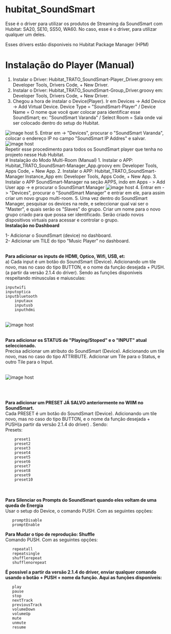 # hubitat_SoundSmart 


Esse é o driver para utilizar os produtos de Streaming da SoundSmart com Hubitat: SA20, SE10, SS50, WA60.
No caso, esse é o driver, para utilizar qualquer um deles. 

Esses drivers estão disponiveis no Hubitat Package Manager (HPM)

# Instalação do Player (Manual)
1. Instalar o Driver: Hubitat_TRATO_SoundSmart-Player_Driver.groovy em: Developer Tools, Drivers Code, + New Driver.
2. Instalar o Driver: Hubitat_TRATO_SoundSmart-Group_Driver.groovy em: Developer Tools, Drivers Code, + New Driver.
3. Chegou a hora de instalar o Device(Player). Ir em Devices  -> Add Device -> Add Virtual Device. Device Type = "SoundSmart-Player" / Device Name = O nome que você quer colocar para identificar esse SoundSmart; ex: "SoundSmart Varanda" / Select Room = Sala onde vai ser colocado dentro do setup do Hubitat.
<img src="https://images2.imgbox.com/21/b5/Vq8GrOdS_o.jpg" alt="image host"/>
5. Entrar em   -> "Devices", procurar o "SoundSmart Varanda", colocar o endereço IP no campo "SoundSmart IP Addres" e salvar. 
<img src="https://images2.imgbox.com/cf/a0/yaG5MWmw_o.jpg" alt="image host"/>

<br>
Repetir esse procedimento para todos os SoundSmart player que tenha no projeeto nesse Hub Hubitat.
<br>
# Instalação do Modo Multi-Room  (Manual)
1. Instalar o APP: Hubitat_TRATO_SoundSmart-Manager_App.groovy em: Developer Tools, Apps Code, + New App.
2. Instalar o APP: Hubitat_TRATO_SoundSmart-Manager Instance_App em: Developer Tools, Apps Code, + New App.
3. Instalar o APP SoundSmart-Manager na seção APPS, indo em Apps - > Add User app -> e procurar o SoundSmart Manager 
<img src="https://images2.imgbox.com/b1/4c/KCLLluZ6_o.jpg" alt="image host"/></a>
4. Entrar em   -> "Devices", procurar o "SoundSmart Manager" e entrar em ele, para assim criar um novo grupo multi-room.
5. Uma vez dentro do SoundSmart Manager, pesquisar os devices na rede, e seleccionar qual vai ser o "Master", e quais serão os "Slaves" do grupo. Criar um nome para o novo grupo criado para que possa ser identificado. Serão criado novos dispositivos virtuais para acessar e controlar o grupo. 

<br>
<b>Instalação no Dashboard </b> 

1- Adicionar o SoundSmart (device) no dashboard.  
2- Adicionar um TILE do tipo "Music Player" no dashboard.   

</br>
<b>Para adicionar os inputs de HDMI, Optico, Wifi, USB, et:  </b> <br> 
a) Cada input é um botão do SoundSmart (Device). Adicionando um tile novo, mas no caso do tipo BUTTON, e o nome da função desejada + PUSH.(a partir da versão 2.1.4 do driver).  Sendo as funções disponíveis respeitando minusculas e maiusculas:


	inputwifi   
	inputoptica  
	inputbluetooth  
        inputaux   
        inputusb  
        inputhdmi    
<br>
<img src="https://images2.imgbox.com/98/9c/Xeb70KvD_o.png" alt="image host"/></a>        
<br><br>

<b>Para adicionar os STATUS de "Playing/Stoped" e o "INPUT" atual seleccionado. </b><br>
 Precisa adicionar um atributo do SoundSmart (Device). Adicionando um tile novo, mas no caso do tipo ATTRIBUTE. Adicionar um Tile para o Status, e outro Tile para o Input.
<br><br>

<img src="https://images2.imgbox.com/73/c7/20O5bZAO_o.png" alt="image host"/></a>

<br><br>


<b>Para adicionar um PRESET JÁ SALVO  anteriormente no WIIM no SoundSmart. </b> 
<br> 
 Cada PRESET é um botão do SoundSmart (Device). Adicionando um tile novo, mas no caso do tipo BUTTON, e o nome da função desejada + PUSH(a partir da versão 2.1.4 do driver) . Sendo:
<br>
Presets: 

        preset1 
        preset2  
        preset3  
        preset4  
        preset5 
        preset6  
        preset7  
        preset8  
        preset9  
        preset10  
<br><br>
<b>Para Silenciar os Prompts do SoundSmart quando eles voltam de uma queda de Energia</b> <br> 
Usar o setup do Device, o comando PUSH. Com as seguintes opções:

       promptDisable 
       promptEnable 

<b>Para Mudar o tipo de reprodução: Shuffle  </b> <br> 
Comando PUSH. Com as seguintes opções:

       repeatall 
       repeatsingle
       shufflerepeat 
       shufflenorepeat
       

<b>É possível a partir da versão 2.1.4 do driver, enviar qualquer comando usando o botão + PUSH + nome da função. Aqui as funções disponíveis:  </b> <br> 

       play 
       pause
       stop 
       nextTrack
       previousTrack
       volumeDown
       volumeUp
       mute
       unmute
       resume
       
